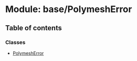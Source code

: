 # Module: base/PolymeshError

## Table of contents

### Classes

- [PolymeshError](../wiki/base.PolymeshError.PolymeshError)

